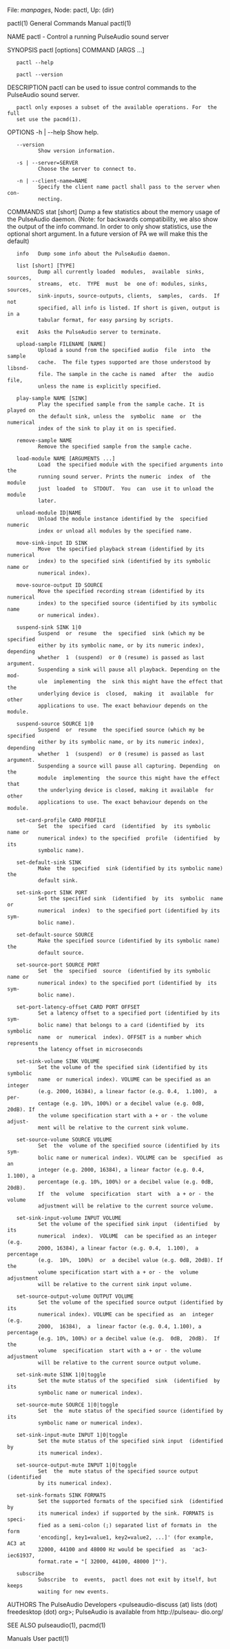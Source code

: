 File: *manpages*,  Node: pactl,  Up: (dir)

pactl(1)                    General Commands Manual                   pactl(1)



NAME
       pactl - Control a running PulseAudio sound server

SYNOPSIS
       pactl [options] COMMAND [ARGS ...]

       pactl --help

       pactl --version

DESCRIPTION
       pactl  can  be  used  to issue control commands to the PulseAudio sound
       server.

       pactl only exposes a subset of the available operations. For  the  full
       set use the pacmd(1).

OPTIONS
       -h | --help
              Show help.

       --version
              Show version information.

       -s | --server=SERVER
              Choose the server to connect to.

       -n | --client-name=NAME
              Specify the client name pactl shall pass to the server when con-
              necting.

COMMANDS
       stat [short]
              Dump a few statistics about the memory usage of  the  PulseAudio
              daemon.  (Note:  for  backwards  compatibility, we also show the
              output of the info command. In order to  only  show  statistics,
              use  the  optional  short argument. In a future version of PA we
              will make this the default)

       info   Dump some info about the PulseAudio daemon.

       list [short] [TYPE]
              Dump all currently loaded  modules,  available  sinks,  sources,
              streams,  etc.  TYPE  must  be  one of: modules, sinks, sources,
              sink-inputs, source-outputs, clients,  samples,  cards.  If  not
              specified, all info is listed. If short is given, output is in a
              tabular format, for easy parsing by scripts.

       exit   Asks the PulseAudio server to terminate.

       upload-sample FILENAME [NAME]
              Upload a sound from the specified audio  file  into  the  sample
              cache.  The file types supported are those understood by libsnd-
              file. The sample in the cache is named  after  the  audio  file,
              unless the name is explicitly specified.

       play-sample NAME [SINK]
              Play the specified sample from the sample cache. It is played on
              the default sink, unless the  symbolic  name  or  the  numerical
              index of the sink to play it on is specified.

       remove-sample NAME
              Remove the specified sample from the sample cache.

       load-module NAME [ARGUMENTS ...]
              Load  the specified module with the specified arguments into the
              running sound server. Prints the numeric  index  of  the  module
              just  loaded  to  STDOUT.  You  can  use it to unload the module
              later.

       unload-module ID|NAME
              Unload the module instance identified by the  specified  numeric
              index or unload all modules by the specified name.

       move-sink-input ID SINK
              Move  the specified playback stream (identified by its numerical
              index) to the specified sink (identified by its symbolic name or
              numerical index).

       move-source-output ID SOURCE
              Move the specified recording stream (identified by its numerical
              index) to the specified source (identified by its symbolic  name
              or numerical index).

       suspend-sink SINK 1|0
              Suspend  or  resume  the  specified  sink (which my be specified
              either by its symbolic name, or by its numeric index), depending
              whether  1  (suspend)  or 0 (resume) is passed as last argument.
              Suspending a sink will pause all playback. Depending on the mod-
              ule  implementing  the  sink this might have the effect that the
              underlying device is  closed,  making  it  available  for  other
              applications to use. The exact behaviour depends on the module.

       suspend-source SOURCE 1|0
              Suspend  or  resume  the specified source (which my be specified
              either by its symbolic name, or by its numeric index), depending
              whether  1  (suspend)  or 0 (resume) is passed as last argument.
              Suspending a source will pause all capturing. Depending  on  the
              module  implementing  the source this might have the effect that
              the underlying device is closed, making it available  for  other
              applications to use. The exact behaviour depends on the module.

       set-card-profile CARD PROFILE
              Set  the  specified  card  (identified  by  its symbolic name or
              numerical index) to the specified  profile  (identified  by  its
              symbolic name).

       set-default-sink SINK
              Make  the  specified  sink (identified by its symbolic name) the
              default sink.

       set-sink-port SINK PORT
              Set the specified sink  (identified  by  its  symbolic  name  or
              numerical  index)  to the specified port (identified by its sym-
              bolic name).

       set-default-source SOURCE
              Make the specified source (identified by its symbolic name)  the
              default source.

       set-source-port SOURCE PORT
              Set  the  specified  source  (identified by its symbolic name or
              numerical index) to the specified port (identified by  its  sym-
              bolic name).

       set-port-latency-offset CARD PORT OFFSET
              Set a latency offset to a specified port (identified by its sym-
              bolic name) that belongs to a card (identified by  its  symbolic
              name  or  numerical  index). OFFSET is a number which represents
              the latency offset in microseconds

       set-sink-volume SINK VOLUME
              Set the volume of the specified sink (identified by its symbolic
              name  or numerical index). VOLUME can be specified as an integer
              (e.g. 2000, 16384), a linear factor (e.g. 0.4,  1.100),  a  per-
              centage (e.g. 10%, 100%) or a decibel value (e.g. 0dB, 20dB). If
              the volume specification start with a + or - the volume  adjust-
              ment will be relative to the current sink volume.

       set-source-volume SOURCE VOLUME
              Set  the  volume of the specified source (identified by its sym-
              bolic name or numerical index). VOLUME can be  specified  as  an
              integer (e.g. 2000, 16384), a linear factor (e.g. 0.4, 1.100), a
              percentage (e.g. 10%, 100%) or a decibel value (e.g. 0dB, 20dB).
              If  the  volume  specification  start  with  a + or - the volume
              adjustment will be relative to the current source volume.

       set-sink-input-volume INPUT VOLUME
              Set the volume of the specified sink input  (identified  by  its
              numerical  index).  VOLUME  can be specified as an integer (e.g.
              2000, 16384), a linear factor (e.g. 0.4,  1.100),  a  percentage
              (e.g.  10%,  100%)  or  a decibel value (e.g. 0dB, 20dB). If the
              volume specification start with a + or - the  volume  adjustment
              will be relative to the current sink input volume.

       set-source-output-volume OUTPUT VOLUME
              Set the volume of the specified source output (identified by its
              numerical index). VOLUME can be specified as  an  integer  (e.g.
              2000,  16384),  a  linear factor (e.g. 0.4, 1.100), a percentage
              (e.g. 10%, 100%) or a decibel value (e.g.  0dB,  20dB).  If  the
              volume  specification  start with a + or - the volume adjustment
              will be relative to the current source output volume.

       set-sink-mute SINK 1|0|toggle
              Set the mute status of the specified  sink  (identified  by  its
              symbolic name or numerical index).

       set-source-mute SOURCE 1|0|toggle
              Set  the  mute status of the specified source (identified by its
              symbolic name or numerical index).

       set-sink-input-mute INPUT 1|0|toggle
              Set the mute status of the specified sink input  (identified  by
              its numerical index).

       set-source-output-mute INPUT 1|0|toggle
              Set  the  mute status of the specified source output (identified
              by its numerical index).

       set-sink-formats SINK FORMATS
              Set the supported formats of the specified sink  (identified  by
              its numerical index) if supported by the sink. FORMATS is speci-
              fied as a semi-colon (;) separated list of formats in  the  form
              'encoding[, key1=value1, key2=value2, ...]' (for example, AC3 at
              32000, 44100 and 48000 Hz would be specified  as  'ac3-iec61937,
              format.rate = "[ 32000, 44100, 48000 ]"').

       subscribe
              Subscribe  to  events,  pactl does not exit by itself, but keeps
              waiting for new events.

AUTHORS
       The  PulseAudio  Developers  <pulseaudio-discuss   (at)   lists   (dot)
       freedesktop  (dot)  org>;  PulseAudio is available from http://pulseau-
       dio.org/

SEE ALSO
       pulseaudio(1), pacmd(1)



Manuals                              User                             pactl(1)

